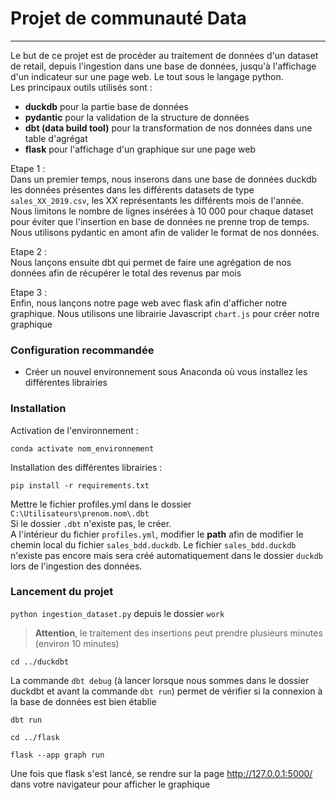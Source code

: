 # Projet de communauté Data
***
Le but de ce projet est de procéder au traitement de données d'un dataset de retail, depuis l'ingestion dans une base de données, jusqu'à l'affichage d'un indicateur sur une page web. Le tout sous le langage python.<br>
Les principaux outils utilisés sont :
- <b>duckdb</b> pour la partie base de données
- <b>pydantic</b> pour la validation de la structure de données
- <b>dbt (data build tool)</b> pour la transformation de nos données dans une table d'agrégat
- <b>flask</b> pour l'affichage d'un graphique sur une page web

Etape 1 : <br>
Dans un premier temps, nous inserons dans une base de données duckdb les données présentes dans les différents datasets de type `sales_XX_2019.csv`, les XX représentants les différents mois de l'année. Nous limitons le nombre de lignes insérées à 10 000 pour chaque dataset pour éviter que l'insertion en base de données ne prenne trop de temps. Nous utilisons pydantic en amont afin de valider le format de nos données. 

Etape 2 : <br>
Nous lançons ensuite dbt qui permet de faire une agrégation de nos données afin de récupérer le total des revenus par mois

Etape 3 : <br>
Enfin, nous lançons notre page web avec flask afin d'afficher notre graphique. Nous utilisons une librairie Javascript `chart.js` pour créer notre graphique 


### Configuration recommandée 
- Créer un nouvel environnement sous Anaconda où vous installez les différentes librairies

### Installation
Activation de l'environnement :<br>

`conda activate nom_environnement`

Installation des différentes librairies :

`pip install -r requirements.txt`
<br/>

Mettre le fichier profiles.yml dans le dossier `C:\Utilisateurs\prenom.nom\.dbt` <br>
Si le dossier `.dbt` n'existe pas, le créer.<br>
A l'intérieur du fichier `profiles.yml`, modifier le <b>path</b> afin de modifier le chemin local du fichier `sales_bdd.duckdb`. Le fichier `sales_bdd.duckdb` n'existe pas encore mais sera créé automatiquement dans le dossier `duckdb` lors de l'ingestion des données.
<br/>

### Lancement du projet 


`python ingestion_dataset.py` depuis le dossier `work`<br/>

 > **Attention**, le traitement des insertions peut prendre plusieurs minutes (environ 10 minutes)

`cd ../duckdbt`<br/>

La commande `dbt debug` (à lancer lorsque nous sommes dans le dossier duckdbt et avant la commande `dbt run`) permet de vérifier si la connexion à la base de données est bien établie<br/>

`dbt run`<br/>

`cd ../flask`<br/>

`flask --app graph run`

Une fois que flask s'est lancé, se rendre sur la page http://127.0.0.1:5000/ dans votre navigateur pour afficher le graphique


